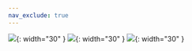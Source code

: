 ```yaml
---
nav_exclude: true
---
```




![](https://raw.githubusercontent.com/sugar012/klipperITA/main/images/image6.png){: width="30" }
![](https://raw.githubusercontent.com/sugar012/klipperITA/main/images/image6.png){: width="30" }
![](https://raw.githubusercontent.com/sugar012/klipperITA/main/images/image6.png){: width="30" }
